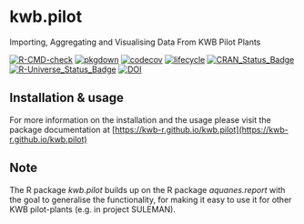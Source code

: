 # kwb.pilot

Importing, Aggregating and Visualising Data From KWB Pilot Plants

[![R-CMD-check](https://github.com/KWB-R/kwb.pilot/workflows/R-CMD-check/badge.svg)](https://github.com/KWB-R/kwb.pilot/actions?query=workflow%3AR-CMD-check)
[![pkgdown](https://github.com/KWB-R/kwb.pilot/workflows/pkgdown/badge.svg)](https://github.com/KWB-R/kwb.pilot/actions?query=workflow%3Apkgdown)
[![codecov](https://codecov.io/github/KWB-R/kwb.pilot/branch/master/graphs/badge.svg)](https://codecov.io/github/KWB-R/kwb.pilot)
[![lifecycle](https://img.shields.io/badge/lifecycle-stable-brightgreen.svg)](https://www.tidyverse.org/lifecycle/#stable) 
[![CRAN_Status_Badge](https://www.r-pkg.org/badges/version/kwb.pilot)]()
[![R-Universe_Status_Badge](https://kwb-r.r-universe.dev/badges/kwb.pilot)](https://kwb-r.r-universe.dev/)
[![DOI](https://zenodo.org/badge/doi/10.5281/zenodo.4564544.svg)](https://doi.org/10.5281/zenodo.4564544)


## Installation & usage

For more information on the installation and the usage please visit the 
package documentation at [https://kwb-r.github.io/kwb.pilot](https://kwb-r.github.io/kwb.pilot)

## Note 

The R package *kwb.pilot* builds up on the R package *aquanes.report* with the 
goal to generalise the functionality, for making it easy to use it for other 
KWB pilot-plants (e.g. in project SULEMAN).